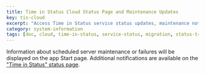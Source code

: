 ```yaml
---
title: Time in Status Cloud Status Page and Maintenance Updates
key: tis-cloud
excerpt: "Access Time in Status service status updates, maintenance notifications, and system availability information via dedicated status page."
category: system-information
tags: [doc, cloud, time-in-status, service-status, migration, status-tracking]
---
```


Information about scheduled server maintenance or failures will be displayed on the app Start page. Additional notifications are available on the ["Time in Status" status page](https://timeinstatus.statuspage.io).
